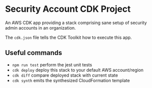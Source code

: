 # Security Account CDK Project

An AWS CDK app providing a stack comprising sane setup of security admin accounts in an organization.

The `cdk.json` file tells the CDK Toolkit how to execute this app.

## Useful commands

- `npm run test` perform the jest unit tests
- `cdk deploy` deploy this stack to your default AWS account/region
- `cdk diff` compare deployed stack with current state
- `cdk synth` emits the synthesized CloudFormation template
